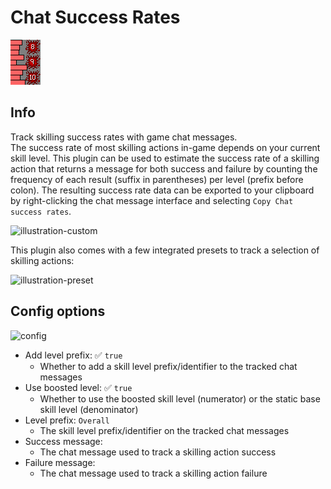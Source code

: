 # Chat Success Rates

![icon](icon.png)

## Info
Track skilling success rates with game chat messages.  
The success rate of most skilling actions in-game depends on your current skill level. This plugin can be used to estimate the success rate of a skilling action that returns a message for both success and failure by counting the frequency of each result (suffix in parentheses) per level (prefix before colon). The resulting success rate data can be exported to your clipboard by right-clicking the chat message interface and selecting `Copy Chat success rates`.

![illustration-custom](https://user-images.githubusercontent.com/53493631/156419148-a346287f-d7ca-4644-95db-7af5ca925631.png)

This plugin also comes with a few integrated presets to track a selection of skilling actions:

![illustration-preset](https://user-images.githubusercontent.com/53493631/191285989-e5220229-729d-42a6-a5ee-f974caeb4f0a.png)

## Config options
![config](https://user-images.githubusercontent.com/53493631/156419218-3ffd6c9e-0e51-4fd3-a523-adffa7e6975c.png)
- Add level prefix: ✅ `true`
  - Whether to add a skill level prefix/identifier to the tracked chat messages
- Use boosted level: ✅ `true`
  - Whether to use the boosted skill level (numerator) or the static base skill level (denominator)
- Level prefix: `Overall`
  - The skill level prefix/identifier on the tracked chat messages
- Success message: `        `
  - The chat message used to track a skilling action success
- Failure message: `        `
  - The chat message used to track a skilling action failure
